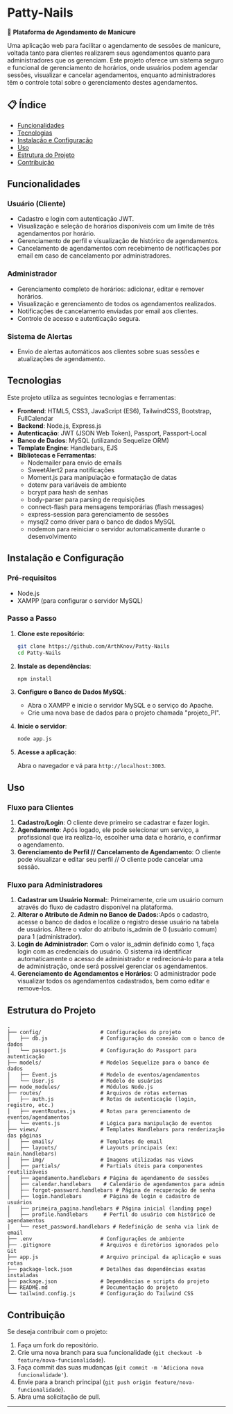# Patty-Nails

💅 **Plataforma de Agendamento de Manicure**

Uma aplicação web para facilitar o agendamento de sessões de manicure, voltada tanto para clientes realizarem seus agendamentos quanto para administradores que os gerenciam. Este projeto oferece um sistema seguro e funcional de gerenciamento de horários, onde usuários podem agendar sessões, visualizar e cancelar agendamentos, enquanto administradores têm o controle total sobre o gerenciamento destes agendamentos.

## 📋 Índice

- [Funcionalidades](#funcionalidades)
- [Tecnologias](#tecnologias)
- [Instalação e Configuração](#instalação-e-configuração)
- [Uso](#uso)
- [Estrutura do Projeto](#estrutura-do-projeto)
- [Contribuição](#contribuição)

## Funcionalidades

### Usuário (Cliente)

- Cadastro e login com autenticação JWT.
- Visualização e seleção de horários disponíveis com um limite de três agendamentos por horário.
- Gerenciamento de perfil e visualização de histórico de agendamentos.
- Cancelamento de agendamentos com recebimento de notificações por email em caso de cancelamento por administradores.

### Administrador

- Gerenciamento completo de horários: adicionar, editar e remover horários.
- Visualização e gerenciamento de todos os agendamentos realizados.
- Notificações de cancelamento enviadas por email aos clientes.
- Controle de acesso e autenticação segura.

### Sistema de Alertas

- Envio de alertas automáticos aos clientes sobre suas sessões e atualizações de agendamento.

## Tecnologias

Este projeto utiliza as seguintes tecnologias e ferramentas:

- **Frontend**: HTML5, CSS3, JavaScript (ES6), TailwindCSS, Bootstrap, FullCalendar
- **Backend**: Node.js, Express.js
- **Autenticação**: JWT (JSON Web Token), Passport, Passport-Local
- **Banco de Dados**: MySQL (utilizando Sequelize ORM)
- **Template Engine**: Handlebars, EJS
- **Bibliotecas e Ferramentas**:
  - Nodemailer para envio de emails
  - SweetAlert2 para notificações
  - Moment.js para manipulação e formatação de datas
  - dotenv para variáveis de ambiente
  - bcrypt para hash de senhas
  - body-parser para parsing de requisições
  - connect-flash para mensagens temporárias (flash messages)
  - express-session para gerenciamento de sessões
  - mysql2 como driver para o banco de dados MySQL
  - nodemon para reiniciar o servidor automaticamente durante o desenvolvimento

## Instalação e Configuração

### Pré-requisitos

- Node.js
- XAMPP (para configurar o servidor MySQL)

### Passo a Passo

1. **Clone este repositório**:

   ```bash
   git clone https://github.com/ArthKnov/Patty-Nails
   cd Patty-Nails
   ```

2. **Instale as dependências**:

   ```bash
   npm install
   ```

3. **Configure o Banco de Dados MySQL**:
   - Abra o XAMPP e inicie o servidor MySQL e o serviço do Apache.
   - Crie uma nova base de dados para o projeto chamada "projeto_PI".

4. **Inicie o servidor**:

   ```bash
   node app.js
   ```

5. **Acesse a aplicação**:

   Abra o navegador e vá para `http://localhost:3003`.

## Uso

### Fluxo para Clientes

1. **Cadastro/Login**: O cliente deve primeiro se cadastrar e fazer login.
2. **Agendamento**: Após logado, ele pode selecionar um serviço, a profissional que ira realiza-lo, escolher uma data e horário, e confirmar o agendamento.
3. **Gerenciamento de Perfil // Cancelamento de Agendamento**: O cliente pode visualizar e editar seu perfil // O cliente pode cancelar uma sessão.

### Fluxo para Administradores
1. **Cadastrar um Usuário Normal:**: Primeiramente, crie um usuário comum através do fluxo de cadastro disponível na plataforma.
2. **Alterar o Atributo de Admin no Banco de Dados:**:Após o cadastro, acesse o banco de dados e localize o registro desse usuário na tabela de usuários. Altere o valor do atributo is_admin de 0 (usuário comum) para 1 (administrador).
3. **Login de Administrador**: Com o valor is_admin definido como 1, faça login com as credenciais do usuário. O sistema irá identificar automaticamente o acesso de administrador e redirecioná-lo para a tela de administração, onde será possível gerenciar os agendamentos.
4. **Gerenciamento de Agendamentos e Horários**: O administrador pode visualizar todos os agendamentos cadastrados, bem como  editar e remove-los.

## Estrutura do Projeto

```
.
├── config/                   # Configurações do projeto
│   ├── db.js                 # Configuração da conexão com o banco de dados
│   └── passport.js           # Configuração do Passport para autenticação
├── models/                   # Modelos Sequelize para o banco de dados
│   ├── Event.js              # Modelo de eventos/agendamentos
│   └── User.js               # Modelo de usuários
├── node_modules/             # Módulos Node.js
├── routes/                   # Arquivos de rotas externas
│   ├── auth.js               # Rotas de autenticação (login, registro, etc.)
│   ├── eventRoutes.js        # Rotas para gerenciamento de eventos/agendamentos
│   └── events.js             # Lógica para manipulação de eventos
├── views/                    # Templates Handlebars para renderização das páginas
│   ├── emails/               # Templates de email
│   ├── layouts/              # Layouts principais (ex: main.handlebars)
│   ├── img/                  # Imagens utilizadas nas views
│   ├── partials/             # Partials úteis para componentes reutilizáveis
│   ├── agendamento.handlebars # Página de agendamento de sessões
│   ├── calendar.handlebars    # Calendário de agendamentos para admin
│   ├── forgot-password.handlebars # Página de recuperação de senha
│   ├── login.handlebars       # Página de login e cadastro de usuários
│   ├── primeira_pagina.handlebars # Página inicial (landing page)
│   ├── profile.handlebars     # Perfil do usuário com histórico de agendamentos
│   └── reset_password.handlebars # Redefinição de senha via link de email
├── .env                      # Configurações de ambiente
├── .gitignore                # Arquivos e diretórios ignorados pelo Git
├── app.js                    # Arquivo principal da aplicação e suas rotas
├── package-lock.json         # Detalhes das dependências exatas instaladas
├── package.json              # Dependências e scripts do projeto
├── README.md                 # Documentação do projeto
└── tailwind.config.js        # Configuração do Tailwind CSS
```

## Contribuição

Se deseja contribuir com o projeto:

1. Faça um fork do repositório.
2. Crie uma nova branch para sua funcionalidade (`git checkout -b feature/nova-funcionalidade`).
3. Faça commit das suas mudanças (`git commit -m 'Adiciona nova funcionalidade'`).
4. Envie para a branch principal (`git push origin feature/nova-funcionalidade`).
5. Abra uma solicitação de pull.

---

